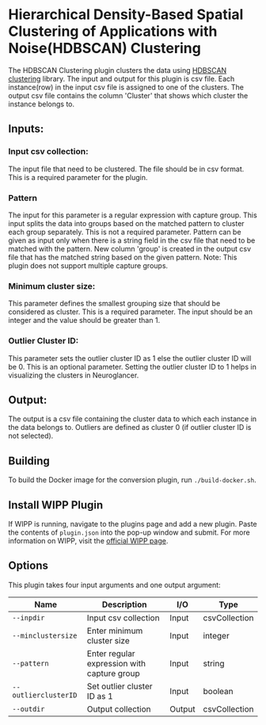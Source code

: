 ﻿# Hierarchical Density-Based Spatial Clustering of Applications with Noise(HDBSCAN) Clustering

The HDBSCAN Clustering plugin clusters the data using [HDBSCAN clustering](https://pypi.org/project/hdbscan/) library. The input and output for this plugin is csv file. Each instance(row) in the input csv file is assigned to one of the clusters. The output csv file contains the column 'Cluster' that shows which cluster the instance belongs to.

## Inputs:
### Input csv collection:
The input file that need to be clustered. The file should be in csv format. This is a required parameter for the plugin.

### Pattern
The input for this parameter is a regular expression with capture group. This input splits the data into groups based on the matched pattern to cluster each group separately. This is not a required parameter. Pattern can be given as input only when there is a string field in the csv file that need to be matched with the pattern.
New column 'group' is created in the output csv file that has the matched string based on the given pattern. 
Note: This plugin does not support multiple capture groups.

### Minimum cluster size:
This parameter defines the smallest grouping size that should be considered as cluster. This is a required parameter. The input should be an integer and the value should be greater than 1.

### Outlier Cluster ID:
This parameter sets the outlier cluster ID as 1 else the outlier cluster ID will be 0. This is an optional parameter. Setting the outlier cluster ID to 1 helps in visualizing the clusters in Neuroglancer.

## Output:
The output is a csv file containing the cluster data to which each instance in the data belongs to. Outliers are defined as cluster 0 (if outlier cluster ID is not selected).

## Building
To build the Docker image for the conversion plugin, run
`./build-docker.sh`.

## Install WIPP Plugin
If WIPP is running, navigate to the plugins page and add a new plugin. Paste the contents of `plugin.json` into the pop-up window and submit.
For more information on WIPP, visit the [official WIPP page](https://isg.nist.gov/deepzoomweb/software/wipp).

## Options

This plugin takes four input arguments and one output argument:

| Name                   | Description             | I/O    | Type   |
|------------------------|-------------------------|--------|--------|
| `--inpdir` | Input csv collection| Input | csvCollection |
| `--minclustersize` | Enter minimum cluster size| Input | integer |
| `--pattern` | Enter regular expression with capture group| Input | string |
| `--outlierclusterID` | Set outlier cluster ID as 1| Input | boolean |
| `--outdir` | Output collection | Output | csvCollection |


